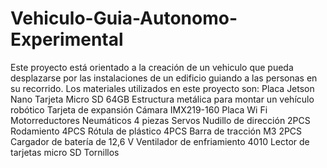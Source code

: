 # Vehiculo-Guia-Autonomo-Experimental
Este proyecto está orientado a la creación de un vehiculo que pueda desplazarse por las instalaciones de un edificio guiando a las personas en su recorrido.
Los materiales utilizados en este proyecto son:
Placa Jetson Nano
Tarjeta Micro SD 64GB
Estructura metálica para montar un vehículo robótico
Tarjeta de expansión 
Cámara IMX219-160
Placa Wi Fi
Motorreductores
Neumáticos 4 piezas
Servos
Nudillo de dirección 2PCS
Rodamiento 4PCS
Rótula de plástico 4PCS
Barra de tracción M3 2PCS
Cargador de batería de 12,6 V 
Ventilador de enfriamiento 4010
Lector de tarjetas micro SD
Tornillos

